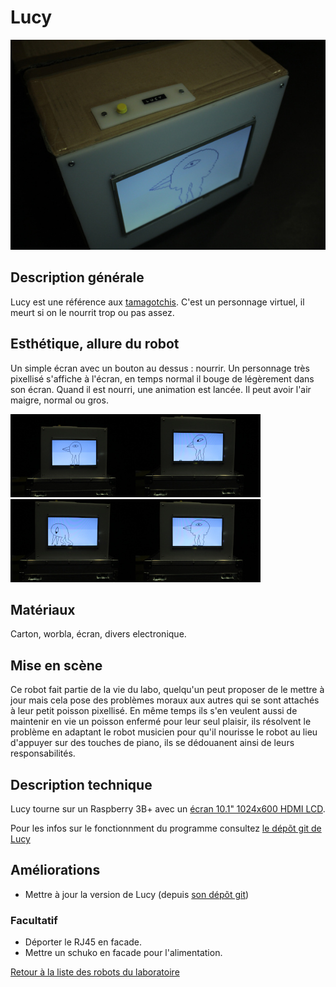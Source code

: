 # Lucy

![](../../ressources/lucy.JPG)

## Description générale

Lucy est une référence aux [tamagotchis](https://fr.wikipedia.org/wiki/Tamagotchi). C'est un personnage virtuel, il meurt si on le nourrit trop ou pas assez.

## Esthétique, allure du robot

Un simple écran avec un bouton au dessus : nourrir. Un personnage très pixellisé s'affiche à l'écran, en temps normal il bouge de légèrement dans son écran. Quand il est nourri, une animation est lancée. Il peut avoir l'air maigre, normal ou gros.

![](/ressources/photos/lucy1.JPG)![](/ressources/photos/lucy2.JPG)![](/ressources/photos/lucy3.JPG)![](/ressources/photos/lucy4.JPG)

## Matériaux

Carton, worbla, écran, divers electronique.

## Mise en scène

Ce robot fait partie de la vie du labo, quelqu'un peut proposer de le mettre à jour mais cela pose des problèmes moraux aux autres qui se sont attachés à leur petit poisson pixellisé. En même temps ils s'en veulent aussi de maintenir en vie un poisson enfermé pour leur seul plaisir, ils résolvent le problème en adaptant le robot musicien pour qu'il nourisse le robot au lieu d'appuyer sur des touches de piano, ils se dédouanent ainsi de leurs responsabilités.

## Description technique

Lucy tourne sur un Raspberry 3B+ avec un [écran 10.1" 1024x600 HDMI LCD](https://www.kubii.fr/ecrans-afficheurs/2237-ecran-tactile-101-1024x600-hdmi-lcd-kubii-3272496011458.html). 

Pour les infos sur le fonctionnment du programme consultez [le dépõt git de Lucy](https://github.com/LeonLenclos/lucy)

## Améliorations

- Mettre à jour la version de Lucy (depuis [son dépõt git](https://github.com/LeonLenclos/lucy))

### Facultatif

- Déporter le RJ45 en facade.
- Mettre un schuko en facade pour l'alimentation.

[Retour à la liste des robots du laboratoire](.)
